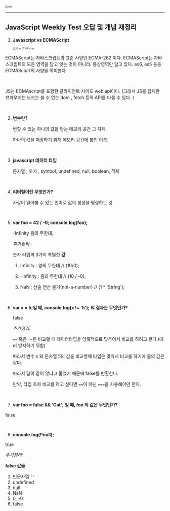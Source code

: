 <img src="https://c.pxhere.com/photos/17/91/book_page_open_book_reading_french_culture-523122.jpg!d" alt="test" style="zoom: 50%;" />

---------

## JavaScript Weekly Test 오답 및 개념 재정리

1. **Javascript vs ECMAScript**

   <img src="https://poiemaweb.com/assets/fs-images/3-1.png" alt="JS vs ECMAScript" style="zoom:50%;" />

ECMAScript는 자바스크립트의 표준 사양인 ECMA-262 이다.
ECMAScript는 자바스크립트의 모든 영역을 담고 잇는 것이 아니라.
통상영역만 담고 있다.
es6, es5 등등 ECMASciprt의 사양을 의미한다.

<br/>

JS는 ECMAscript를 포함한 클라이언트 사이드 web api이다.
(그래서 JS를 탑재한 브라우저는 노드는 쓸 수 없는 dom , fetch 등의 API를 다룰 수 있다. )

<br/>

2. **변수란?**

   변할 수 있는 하나의 값을 담는 메모리 공간 그 자체.
   
   하나의 값을 저장하기 위해 메모리 공간에 붙인 이름.

<br/>

3. **javascript 데이터 타입**

   문자열 , 숫자 , symbol, undefined, null, boolean, 객체

<br/>

4. **리터럴이란 무엇인가?**
  
   사람이 알아볼 수 있는 언어로 값의 생성을 명령하는 것
   

<br/>

5. **var foo = 42 / -0; console.log(foo);**

   -Infinity 음의 무한대, 

   *추가정리 :* 

   숫자 타입의 3가지 특별한 **값**

   1. Infinity : 양의 무한대 // (10/0);

   2. -Infinity : 음의 무한대 // (10 / -0); 

   3. NaN : 산술 연산 불가(not-a-number) // (1 * 'String'); 

      <br/>

6. **var x = 5;일 때, console.log(x != '5'); 의 결과는 무엇인가?**

   false

   *추가정리:*

   `==` 혹은 `!=`은 비교할 때 데이터타입을 암묵적으로 맞추어서 비교를 하려고 한다.(에러 방지하기 위함)

   따라서 변수 x 와 문자열 5의 값을 비교할때 타입은 맞춰서 비교를 하기에 둘의 값은 같다.

   따라서 답이 같이 않냐고 물었기 때문에 false를 반환한다.

   만약, 타입 조차 비교를 하고 싶다면 `==`이 아닌 `===`을 사용해야만 한다.

   <br/>
   
7. **var foo = false && 'Cat'; 일 때, foo 의 값은 무엇인가?**
  
  false 
  
  <br/>
  
8. **console.log(!!null);**
  
true
  
  *추가정리:*
  
  **false 값들**
  
  1. 빈문자열 `''`
  2. undefined
  3. null
  4. NaN
  5. 0, -0
  6. false
  
  <br/>